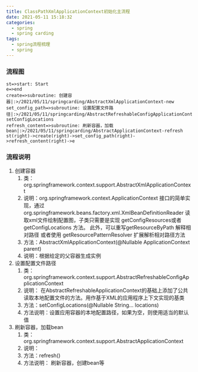 ```yaml
---
title: ClassPathXmlApplicationContext初始化主流程
date: 2021-05-11 15:18:32
categories:
  - spring
  - spring carding
tags:
  - spring流程梳理
  - spring
---
```


### 流程图

```flow
st=>start: Start
e=>end
create=>subroutine: 创建容器|:>/2021/05/11/springcarding/AbstractXmlApplicationContext-new
set_config_path=>subroutine: 设置配置文件路径|:>/2021/05/11/springcarding/AbstractRefreshableConfigApplicationContext-setConfigLocations
refresh_content=>subroutine: 刷新容器，加载bean|:>/2021/05/11/springcarding/AbstractApplicationContext-refresh
st(right)->create(right)->set_config_path(right)->refresh_content(right)->e
```

### 流程说明

1. 创建容器
   1. 类：org.springframework.context.support.AbstractXmlApplicationContext
   2. 说明：org.springframework.context.ApplicationContext 接口的简单实现，通过org.springframework.beans.factory.xml.XmlBeanDefinitionReader 读取xml文件绘制配置图，子类只需要是实现 getConfigResources或者 getConfigLocations 方法。 此外，可以重写getResourceByPath 解释相对路径 或者使用 getResourcePatternResolver  扩展解析相对路径方法
   3. 方法：AbstractXmlApplicationContext(@Nullable ApplicationContext parent)
   4. 说明：根据给定的父容器生成实例
2. 设置配置文件路径
   1. 类：org.springframework.context.support.AbstractRefreshableConfigApplicationContext
   2. 说明：
      在AbstractRefreshableApplicationContext的基础上添加了公共读取本地配置文件的方法。用作基于XML的应用程序上下文实现的基类
   3. 方法：setConfigLocations(@Nullable String... locations)
   4. 方法说明：设置应用容器的本地配置路径，如果为空，则使用适当的默认值
3. 刷新容器，加载bean
   1. 类：  org.springframework.context.support.AbstractApplicationContext
   2. 说明：
   3. 方法：refresh()
   4. 方法说明：  刷新容器，创建bean等

